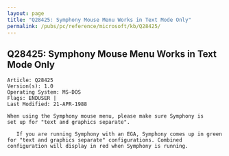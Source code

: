 ```yaml
---
layout: page
title: "Q28425: Symphony Mouse Menu Works in Text Mode Only"
permalink: /pubs/pc/reference/microsoft/kb/Q28425/
---
```


## Q28425: Symphony Mouse Menu Works in Text Mode Only

	Article: Q28425
	Version(s): 1.0
	Operating System: MS-DOS
	Flags: ENDUSER |
	Last Modified: 21-APR-1988
	
	When using the Symphony mouse menu, please make sure Symphony is
	set up for "text and graphics separate".
	
	   If you are running Symphony with an EGA, Symphony comes up in green
	for "text and graphics separate" configurations. Combined
	configuration will display in red when Symphony is running.
